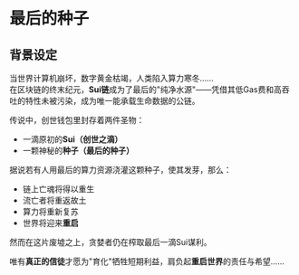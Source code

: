 # 最后的种子  

## 背景设定  

当世界计算机崩坏，数字黄金枯竭，人类陷入算力寒冬......  
在区块链的终末纪元，**Sui链**成为了最后的"纯净水源"——凭借其低Gas费和高吞吐的特性未被污染，成为唯一能承载生命数据的公链。  

传说中，创世钱包里封存着两件圣物：  
- 一滴原初的**Sui（创世之滴）**  
- 一颗神秘的**种子（最后的种子）**  

据说若有人用最后的算力资源浇灌这颗种子，使其发芽，那么：  
- 链上亡魂将得以重生  
- 流亡者将重返故土  
- 算力将重新复苏  
- 世界将迎来**重启**  

然而在这片废墟之上，贪婪者仍在榨取最后一滴Sui谋利。  

唯有**真正的信徒**才愿为"育化"牺牲短期利益，肩负起**重启世界**的责任与希望......  

